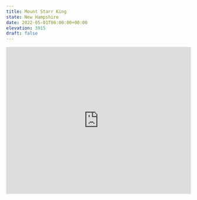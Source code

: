 ```yaml
---
title: Mount Starr King 
state: New Hampshire
date: 2022-05-01T06:00:00+00:00
elevation: 3915 
draft: false
---
```

<iframe class="alltrails" src="https://www.alltrails.com/widget/trail/us/new-hampshire/mount-waumbek-and-mount-starr-king-trail?u=i&sh=q5vqbr" width="100%" height="400" frameBorder="0" scrolling="no" marginHeight="0" marginWidth="0" title="AllTrails: Trail Guides and Maps for Hiking, Camping, and Running"></iframe>
